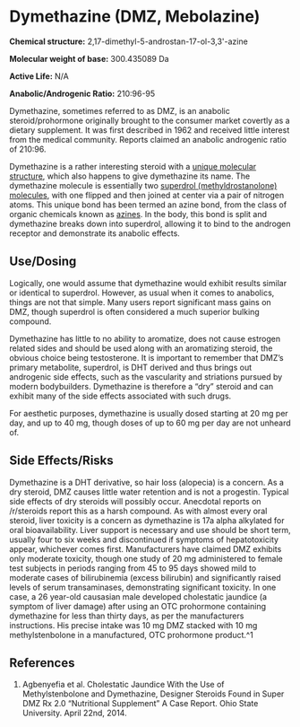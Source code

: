 # Dymethazine (DMZ, Mebolazine)

**Chemical structure:** 2,17-dimethyl-5-androstan-17-ol-3,3'-azine

**Molecular weight of base:** 300.435089 Da

**Active Life:** N/A

**Anabolic/Androgenic Ratio:** 210:96-95

Dymethazine, sometimes referred to as DMZ, is an anabolic steroid/prohormone originally brought to the consumer market covertly as a dietary supplement. It was first described in 1962 and received little interest from the medical community. Reports claimed an anabolic androgenic ratio of 210:96.

Dymethazine is a rather interesting steroid with a [unique molecular structure](http://i.imgur.com/6ccNNbH.gif), which also happens to give dymethazine its name. The dymethazine molecule is essentially two [superdrol (methyldrostanolone) molecules](http://i.imgur.com/hYYh8wH.gif), with one flipped and then joined at center via a pair of nitrogen atoms. This unique bond has been termed an azine bond, from the class of organic chemicals known as [azines]( http://en.wikipedia.org/wiki/Azine). In the body, this bond is split and dymethazine breaks down into superdrol, allowing it to bind to the androgen receptor and demonstrate its anabolic effects.

## Use/Dosing

Logically, one would assume that dymethazine would exhibit results similar or identical to superdrol. However, as usual when it comes to anabolics, things are not that simple. Many users report significant mass gains on DMZ, though superdrol is often considered a much superior bulking compound.

Dymethazine has little to no ability to aromatize, does not cause estrogen related sides and should be used along with an aromatizing steroid, the obvious choice being testosterone. It is important to remember that DMZ’s primary metabolite, superdrol, is DHT derived and thus brings out androgenic side effects, such as the vascularity and striations pursued by modern bodybuilders. Dymethazine is therefore a “dry” steroid and can exhibit many of the side effects associated with such drugs.

For aesthetic purposes, dymethazine is usually dosed starting at 20 mg per day, and up to 40 mg, though doses of up to 60 mg per day are not unheard of.

## Side Effects/Risks

Dymethazine is a DHT derivative, so hair loss (alopecia) is a concern. As a dry steroid, DMZ causes little water retention and is not a progestin. Typical side effects of dry steroids will possibly occur. Anecdotal reports on /r/steroids report this as a harsh compound. As with almost every oral steroid, liver toxicity is a concern as dymethazine is 17a alpha alkylated for oral bioavailability. Liver support is necessary and use should be short term, usually four to six weeks and discontinued if symptoms of hepatotoxicity appear, whichever comes first. Manufacturers have claimed DMZ exhibits only moderate toxicity, though one study of 20 mg administered to female test subjects in periods ranging from 45 to 95 days showed mild to moderate cases of bilirubinemia (excess bilirubin) and significantly raised levels of serum transaminases, demonstrating significant toxicity. In one case, a 26 year-old causasian male developed cholestatic jaundice (a symptom of liver damage) after using an OTC prohormone containing dymethazine for less than thirty days, as per the manufacturers instructions. His precise intake was 10 mg DMZ stacked with 10 mg methylstenbolone in a manufactured, OTC prohormone product.^1

## References

1. Agbenyefia et al. Cholestatic Jaundice With the Use of Methylstenbolone and Dymethazine, Designer Steroids Found in Super DMZ Rx 2.0 “Nutritional Supplement”
A Case Report. Ohio State University. April 22nd, 2014.